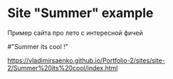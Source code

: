 # Site "Summer" example
 
Пример сайта про лето с интересной фичей

 #"Summer its cool !"
 
https://vladimirsaenko.github.io/Portfolio-2/sites/site-2/Summer%20its%20cool/index.html
